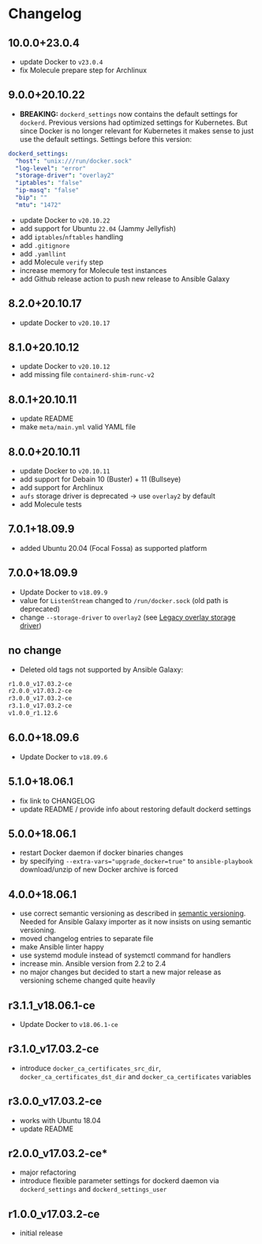 # Changelog

## 10.0.0+23.0.4

- update Docker to `v23.0.4`
- fix Molecule prepare step for Archlinux

## 9.0.0+20.10.22

- **BREAKING:** `dockerd_settings` now contains the default settings for `dockerd`. Previous versions had optimized settings for Kubernetes. But since Docker is no longer relevant for Kubernetes it makes sense to just use the default settings. Settings before this version:

```yaml
dockerd_settings:
  "host": "unix:///run/docker.sock"
  "log-level": "error"
  "storage-driver": "overlay2"
  "iptables": "false"
  "ip-masq": "false"
  "bip": ""
  "mtu": "1472"
```

- update Docker to `v20.10.22`
- add support for Ubuntu `22.04` (Jammy Jellyfish)
- add `iptables`/`nftables` handling
- add `.gitignore`
- add `.yamllint`
- add Molecule `verify` step
- increase memory for Molecule test instances
- add Github release action to push new release to Ansible Galaxy

## 8.2.0+20.10.17

- update Docker to `v20.10.17`

## 8.1.0+20.10.12

- update Docker to `v20.10.12`
- add missing file `containerd-shim-runc-v2`

## 8.0.1+20.10.11

- update README
- make `meta/main.yml` valid YAML file

## 8.0.0+20.10.11

- update Docker to `v20.10.11`
- add support for Debain 10 (Buster) + 11 (Bullseye)
- add support for Archlinux
- `aufs` storage driver is deprecated -> use `overlay2` by default
- add Molecule tests

## 7.0.1+18.09.9

- added Ubuntu 20.04 (Focal Fossa) as supported platform

## 7.0.0+18.09.9

- Update Docker to `v18.09.9`
- value for `ListenStream` changed to `/run/docker.sock` (old path is deprecated)
- change `--storage-driver` to `overlay2` (see [Legacy overlay storage driver](https://docs-stage.docker.com/engine/deprecated/#legacy-overlay-storage-driver))

## no change

- Deleted old tags not supported by Ansible Galaxy:

```bash
r1.0.0_v17.03.2-ce
r2.0.0_v17.03.2-ce
r3.0.0_v17.03.2-ce
r3.1.0_v17.03.2-ce
v1.0.0_r1.12.6
```

## 6.0.0+18.09.6

- Update Docker to `v18.09.6`

## 5.1.0+18.06.1

- fix link to CHANGELOG
- update README / provide info about restoring default dockerd settings

## 5.0.0+18.06.1

- restart Docker daemon if docker binaries changes
- by specifying `--extra-vars="upgrade_docker=true"` to `ansible-playbook` download/unzip of new Docker archive is forced

## 4.0.0+18.06.1

- use correct semantic versioning as described in [semantic versioning](https://semver.org). Needed for Ansible Galaxy importer as it now insists on using semantic versioning.
- moved changelog entries to separate file
- make Ansible linter happy
- use systemd module instead of systemctl command for handlers
- increase min. Ansible version from 2.2 to 2.4
- no major changes but decided to start a new major release as versioning scheme changed quite heavily

## r3.1.1_v18.06.1-ce

- Update Docker to `v18.06.1-ce`

## r3.1.0_v17.03.2-ce

- introduce `docker_ca_certificates_src_dir`, `docker_ca_certificates_dst_dir` and `docker_ca_certificates` variables

## r3.0.0_v17.03.2-ce

- works with Ubuntu 18.04
- update README

## r2.0.0_v17.03.2-ce*

- major refactoring
- introduce flexible parameter settings for dockerd daemon via `dockerd_settings` and `dockerd_settings_user`

## r1.0.0_v17.03.2-ce

- initial release
